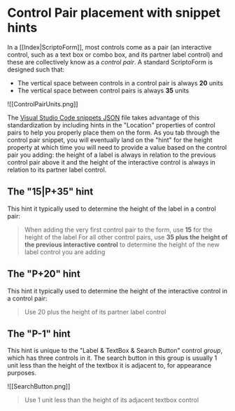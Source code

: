 # Control Pair placement with snippet hints
In a [[Index|ScriptoForm]], most controls come as a pair (an interactive control, such as a text box or combo box, and its partner label control) and these are collectively know as a *control pair*.  A standard ScriptoForm is designed such that:

- The vertical space between controls in a control pair is always **20** units
- The vertical space between control pairs is always **35** units

![[ControlPairUnits.png]]

The [Visual Studio Code snippets JSON](https://github.com/Smart-Ace-Designs/SmartAceDesigns.ScriptoFormTemplates/tree/main/VSCode) file takes advantage of this standardization by including hints in the "Location" properties of control pairs to help you properly place them on the form.  As you tab through the control pair snippet, you will eventually land on the "hint" for the height property at which time you will need to provide a value based on the control pair you adding: the height of a label is always in relation to the previous control pair above it and the height of the interactive control is always in relation to its partner label control.

## The "15|P+35" hint
This hint it typically used to determine the height of the label in a control pair:
>When adding the very first control pair to the form, use **15** for the height of the label
>For all other control pairs, use **35 plus the height of the previous interactive control** to determine the height of the new label control you are adding

## The "P+20" hint
This hint it typically used to determine the height of the interactive control in a control pair:
>Use 20 plus the height of its partner label control

## The "P-1" hint
This hint is unique to the "Label & TextBox & Search Button" control *group*, which has three controls in it.  The search button in this group is usually 1 unit less than the height of the textbox it is adjacent to, for appearance purposes.

![[SearchButton.png]]

>Use 1 unit less than the height of its adjacent textbox control
